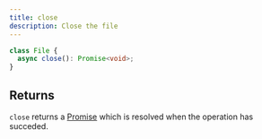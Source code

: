 ```yaml
---
title: close
description: Close the file
---
```



```ts
class File {
  async close(): Promise<void>;
}
```

## Returns

`close` returns a [Promise] which is resolved when the operation has succeded.


[Promise]: https://developer.mozilla.org/en-US/docs/Web/JavaScript/Reference/Global_Objects/Promise
